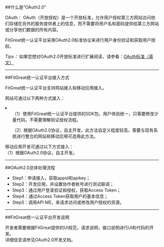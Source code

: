 ##什么是“OAuth2.0”

OAuth： OAuth（开放授权）是一个开放标准，允许用户授权第三方网站访问他们存储在另外的服务提供者上的信息，而不需要将用户名和密码提供给第三方网站或分享他们数据的所有内容。

FitGreat统一认证平台采用OAuth2.0标准协议来进行用户身份验证和获取用户授权。

_Tips：_
如果您想对OAuth2.0开放标准进行扩展阅读，请参看：[OAuth标准（英文）](https://oauth.net/2/)

* * * 

##FitGreat统一认证平台接入方式

FitGreat统一认证平台支持网站接入和移动应用接入。

网站可通过以下两种方式接入：
<li>
	<ul>（1）使用FitGreat统一认证平台提供的SDK包，用户体验统一，只需要修改少量代码，不需要理解验证授权流程。 </ul>
	<ul>（2）根据OAuth2.0协议，自主开发，此方法自定义程度较高，需要与现有系统进行整合的网站和移动应用可选用此方法。</ul>
</li> 
 

移动应用开发可通过以下方式接入：  
（1）根据OAuth2.0协议，自主开发。

* * * 
##OAuth2.0总体处理流程

*	Step1：申请接入，获取appid和apikey；
*	Step2：开发应用，并设置协作者帐号进行测试联调；
*	Step3：通过用户登录验证和授权，获取Access Token；
*	Step4：通过Access Token获取用户的基本信息；
*	Step5：调用API ME，来请求访问或修改用户授权的资源。

* * * 
##FitGreat统一认证平台开发说明

开发者需要根据FitGreat提供的UI规范，请求说明，接口说明进行UI和代码的开发。  
详细信息请参见OAuth2.0开发文档。 